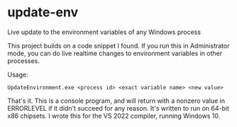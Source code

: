 # update-env
Live update to the environment variables of any Windows process

This project builds on a code snippet I found.  If you run this in Administrator mode, you can do live realtime changes to environment variables in other processes.

Usage:

`UpdateEnvironment.exe <process id> <exact variable name> <new value>`
  
  
That's it.  This is a console program, and will return with a nonzero value in ERRORLEVEL if it didn't succeed for any reason.  It's written to run on 64-bit x86 chipsets.  I wrote this for the VS 2022 compiler, running Windows 10.
